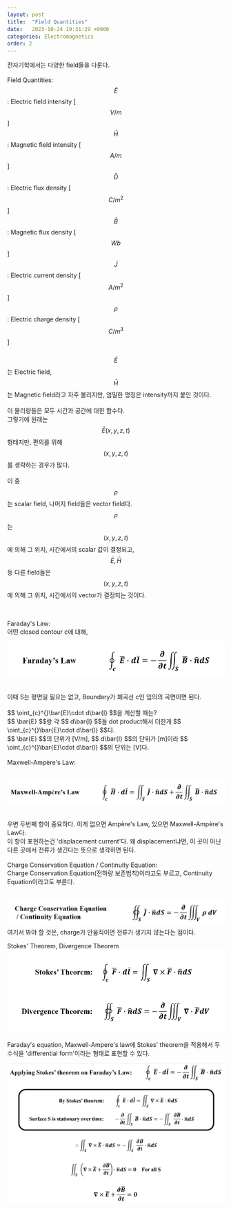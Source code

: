 ```yaml
---
layout: post
title:  "Field Quantities"
date:   2023-10-24 19:31:29 +0900
categories: Electromagnetics
order: 2
---
```


전자기학에서는 다양한 field들을 다룬다.<br>
<br>
Field Quantities:<br>
$$ \bar{E} $$ : Electric field intensity [$$V/m$$]<br>
$$ \bar{H} $$ : Magnetic field intensity [$$A/m$$]<br>
$$ \bar{D} $$ : Electric flux density [$$C/m^2$$]<br>
$$ \bar{B} $$ : Magnetic flux density [$$Wb$$]<br>
$$ \bar{J} $$ : Electric current density [$$A/m^2$$]<br>
$$ \rho $$ : Electric charge density [$$C/m^3$$]<br>
<br>
$$ \bar{E} $$는 Electric field, $$ \bar{H} $$는 Magnetic field라고 자주 불리지만, 엄밀한 명칭은 intensity까지 붙인 것이다.<br>
<br>
이 물리량들은 모두 시간과 공간에 대한 함수다.<br>
그렇기에 원래는 $$ \bar{E}(x,y,z,t) $$ 형태지만, 편의를 위해 $$(x,y,z,t)$$를 생략하는 경우가 많다.<br>
<br>
이 중 $$ \rho $$는 scalar field, 나머지 field들은 vector field다.<br>
$$ \rho $$는 $$(x,y,z,t)$$에 의해 그 위치, 시간에서의 scalar 값이 결정되고,<br>
$$ \bar{E}, \bar{H} $$ 등 다른 field들은 $$(x,y,z,t)$$에 의해 그 위치, 시간에서의 vector가 결정되는 것이다.<br>
<br>
<br>

Faraday's Law:<br>
어떤 closed contour c에 대해,
<br>

![alt text](/public/img/EM2.png)<br>

<br>
이때 S는 평면일 필요는 없고, Boundary가 폐곡선 c인 임의의 곡면이면 된다.<br>
<br>
$$ \oint_{c}^{}\bar{E}\cdot d\bar{l} $$을 계산할 때는?<br>
$$ \bar{E} $$랑 각 $$ d\bar{l} $$들 dot product해서 더한게 $$ \oint_{c}^{}\bar{E}\cdot d\bar{l} $$다.<br>
$$ \bar{E} $$의 단위가 [V/m], $$ d\bar{l} $$의 단위가 [m]이라 $$ \oint_{c}^{}\bar{E}\cdot d\bar{l} $$의 단위는 [V]다.<br>
<br>
Maxwell-Ampère's Law:<br>
<br>

![alt text](/public/img/EM3.png)<br>

<br>
우변 두번째 항이 중요하다. 이게 없으면 Ampère's Law, 있으면 Maxwell-Ampère's Law다.<br>
이 항이 표현하는건 'displacement current'다. 왜 displacement냐면, 이 곳이 아닌 다른 곳에서 전류가 생긴다는 뜻으로 생각하면 된다.<br>



<br>
Charge Conservation Equation / Continuity Equation:<br>
Charge Conservation Equation(전하량 보존법칙)이라고도 부르고, Continuity Equation이라고도 부른다.<br>
<br>

![alt text](/public/img/EM4.png)<br>
여기서 봐야 할 것은, charge가 안움직이면 전류가 생기지 않는다는 점이다.


Stokes' Theorem, Divergence Theorem
![alt text](/public/img/EM5.png)<br>


Faraday's equation, Maxwell-Ampere's law에 Stokes' theorem을 적용해서 두 수식을 'differential form'이라는 형태로 표현할 수 있다.

![alt text](/public/img/EM6.png)<br>